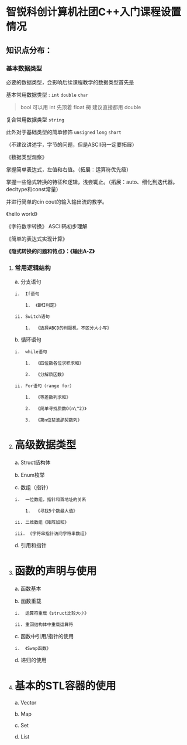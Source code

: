 智锐科创计算机社团C++入门课程设置情况
=====================================

知识点分布：
------------

### 基本数据类型

必要的数据类型，会影响后续课程教学的数据类型首先是

基本常用数据类型 : `int` `double` `char` 

> bool 可以用 int 先顶着 float ~~爬~~ 建议直接都用 double

复合常用数据类型 `string`

此外对于基础类型的简单修饰 `unsigned` `long` `short` 

（不建议讲述字，字节的问题，但是ASCII码一定要拓展）

《数据类型观察》

掌握简单表达式，左值和右值。（拓展：运算符优先级）

掌握一些隐式转换的特征和逻辑，浅尝辄止。（拓展：auto、细化到迭代器。decltype和const常量）

并进行简单的cin cout的输入输出流的教学。

《hello world》

《字符数字转换》 ASCII码初步理解

《简单的表达式实现计算》

**《隐式转换的问题和特点》：《输出A-Z》**

1.  ### 常用逻辑结构

    a.  分支语句

        i.  If语句
    
            1.  《BMI判定》
    
        ii. Switch语句
    
            1.  《选择ABCD的判题机，不区分大小写》

    b.  循环语句

        i.  while语句
    
            1.  《四位数各位求积求和》
    
            2.  《分解质因数》
    
        ii. For语句（range for）
    
            1.  《等差数列求和》
    
            2.  《简单寻找质数O(n\^2)》
    
            3.  《第n位斐波那契数列》

2.  高级数据类型
    ============

    a.  Struct结构体

    b.  Enum枚举

    c.  数组（指针）

        i.  一位数组，指针和首地址的关系
    
            1.  《寻找5个数最大值》
    
        ii. 二维数组《矩阵加和》
    
        iii. 《字符串指针访问字符串数组》

    d.  引用和指针

3.  函数的声明与使用
    ================

    a.  函数基本

    b.  函数重载

        i.  运算符重载《struct比较大小》
    
        ii. 重回结构体中重载运算符

    c.  函数中引用/指针的使用

        i.  《Swap函数》

    d.  递归的使用

4.  基本的STL容器的使用
    ===================

    a.  Vector

    b.  Map

    c.  Set

    d.  List



